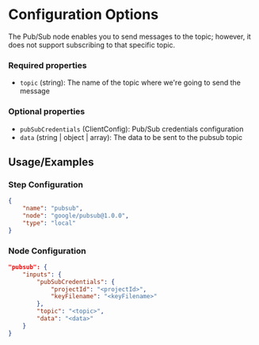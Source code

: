 # Configuration Options

The Pub/Sub node enables you to send messages to the topic; however, it does not support subscribing to that specific topic.

### Required properties

-   `topic` (string): The name of the topic where we're going to send the message

### Optional properties

-   `pubSubCredentials` (ClientConfig): Pub/Sub credentials configuration
-   `data` (string | object | array): The data to be sent to the pubsub topic

## Usage/Examples

### Step Configuration

```json
{
    "name": "pubsub",
    "node": "google/pubsub@1.0.0",
    "type": "local"
}
```

### Node Configuration

```json
"pubsub": {
    "inputs": {
        "pubSubCredentials": {
            "projectId": "<projectId>",
            "keyFilename": "<keyFilename>"
        },
        "topic": "<topic>",
        "data": "<data>"
    }
}
```
